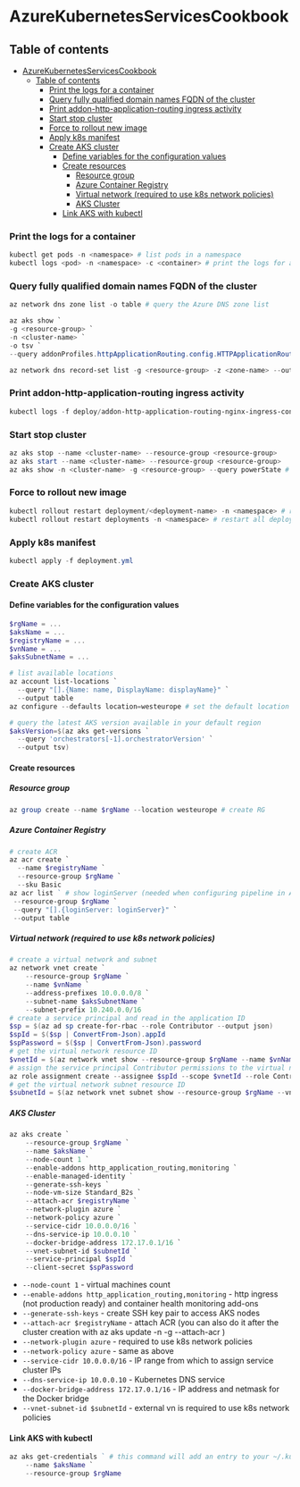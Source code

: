 # AzureKubernetesServicesCookbook
## Table of contents
- [AzureKubernetesServicesCookbook](#AzureKubernetesServicesCookbook)
    * [Table of contents](#Table-of-contents)
        + [Print the logs for a container](#Print-the-logs-for-a-container)
        + [Query fully qualified domain names FQDN of the cluster](#Query-fully-qualified-domain-names-FQDN-of-the-cluster)
        + [Print addon-http-application-routing ingress activity](#Print-addon-http-application-routing-ingress-activity)
        + [Start stop cluster](#Start-stop-cluster)
        + [Force to rollout new image](#Force-to-rollout-new-image)
        + [Apply k8s manifest](#Apply-k8s-manifest)
        + [Create AKS cluster](#Create-AKS-cluster)
            - [Define variables for the configuration values](#Define-variables-for-the-configuration-values)
            - [Create resources](#Create-resources)
                - [Resource group](#Resource-group)
                - [Azure Container Registry](#Azure-Container-Registry)
                - [Virtual network (required to use k8s network policies)](#Virtual-network-(required-to-use-k8s-network-policies))
                - [AKS Cluster](#AKS-Cluster)
            - [Link AKS with kubectl](#Link-AKS-with-kubectl)
### Print the logs for a container
```powershell
kubectl get pods -n <namespace> # list pods in a namespace
kubectl logs <pod> -n <namespace> -c <container> # print the logs for a container
```
### Query fully qualified domain names FQDN of the cluster
```powershell
az network dns zone list -o table # query the Azure DNS zone list

az aks show `
-g <resource-group> `
-n <cluster-name> `
-o tsv `
--query addonProfiles.httpApplicationRouting.config.HTTPApplicationRoutingZoneName # get aks cluster DNS zone

az network dns record-set list -g <resource-group> -z <zone-name> --output table # query FQDNs
```
### Print addon-http-application-routing ingress activity
```powershell
kubectl logs -f deploy/addon-http-application-routing-nginx-ingress-controller -n kube-system
```
### Start stop cluster
```powershell
az aks stop --name <cluster-name> --resource-group <resource-group>
az aks start --name <cluster-name> --resource-group <resource-group>
az aks show -n <cluster-name> -g <resource-group> --query powerState # verify if the cluster is stopped/started
```
### Force to rollout new image
```powershell
kubectl rollout restart deployment/<deployment-name> -n <namespace> # restart single deployment
kubectl rollout restart deployments -n <namespace> # restart all deployments within namespace
```

### Apply k8s manifest
```powershell
kubectl apply -f deployment.yml
```
### Create AKS cluster
#### Define variables for the configuration values
```powershell
$rgName = ...
$aksName = ...
$registryName = ...
$vnName = ...
$aksSubnetName = ...

# list available locations
az account list-locations `
  --query "[].{Name: name, DisplayName: displayName}" `
  --output table
az configure --defaults location=westeurope # set the default location

# query the latest AKS version available in your default region
$aksVersion=$(az aks get-versions `
  --query 'orchestrators[-1].orchestratorVersion' `
  --output tsv)
```
#### Create resources
##### Resource group
```powershell
az group create --name $rgName --location westeurope # create RG
```
##### Azure Container Registry
```powershell
# create ACR
az acr create `
  --name $registryName `
  --resource-group $rgName `
  --sku Basic
az acr list ` # show loginServer (needed when configuring pipeline in Azure DevOps)
 --resource-group $rgName `
 --query "[].{loginServer: loginServer}" `
 --output table
 ```
 ##### Virtual network (required to use k8s network policies)
```powershell
# create a virtual network and subnet
az network vnet create `
    --resource-group $rgName `
    --name $vnName `
    --address-prefixes 10.0.0.0/8 `
    --subnet-name $aksSubnetName `
    --subnet-prefix 10.240.0.0/16
# create a service principal and read in the application ID
$sp = $(az ad sp create-for-rbac --role Contributor --output json)
$spId = $($sp | ConvertFrom-Json).appId
$spPassword = $($sp | ConvertFrom-Json).password
# get the virtual network resource ID
$vnetId = $(az network vnet show --resource-group $rgName --name $vnName --query id -o tsv)
# assign the service principal Contributor permissions to the virtual network resource
az role assignment create --assignee $spId --scope $vnetId --role Contributor
# get the virtual network subnet resource ID
$subnetId = $(az network vnet subnet show --resource-group $rgName --vnet-name $vnName --name $aksSubnetName --query id -o tsv)
```
 ##### AKS Cluster
```powershell
az aks create `
    --resource-group $rgName `
    --name $aksName `
    --node-count 1 `
    --enable-addons http_application_routing,monitoring `
    --enable-managed-identity `
    --generate-ssh-keys `
    --node-vm-size Standard_B2s `
    --attach-acr $registryName `
    --network-plugin azure `
    --network-policy azure `
    --service-cidr 10.0.0.0/16 `
    --dns-service-ip 10.0.0.10 `
    --docker-bridge-address 172.17.0.1/16 `
    --vnet-subnet-id $subnetId `
    --service-principal $spId `
    --client-secret $spPassword
```
- `--node-count 1` - virtual machines count
- `--enable-addons http_application_routing,monitoring` - http ingress (not production ready) and container health monitoring add-ons
- `--generate-ssh-keys` - create SSH key pair to access AKS nodes
- `--attach-acr $registryName` - attach ACR (you can also do it after the cluster creation with az aks update -n <cluster-name> -g <rg-name> --attach-acr <acr-name>)
- `--network-plugin azure` - required to use k8s network policies
- `--network-policy azure` - same as above
- `--service-cidr 10.0.0.0/16` - IP range from which to assign service cluster IPs
- `--dns-service-ip 10.0.0.10` - Kubernetes DNS service
- `--docker-bridge-address 172.17.0.1/16` - IP address and netmask for the Docker bridge
- `--vnet-subnet-id $subnetId` - external vn is required to use k8s network policies
#### Link AKS with kubectl
```powershell
az aks get-credentials ` # this command will add an entry to your ~/.kube/config file, which holds all the information to access your clusters
    --name $aksName `
    --resource-group $rgName
```